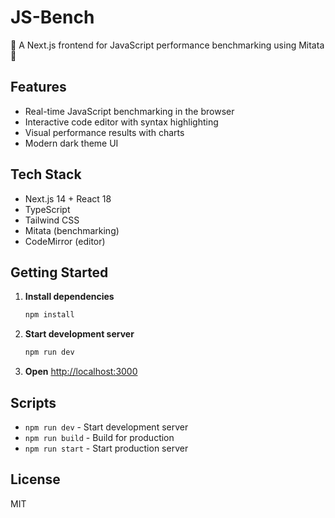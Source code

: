# JS-Bench

🚀 A Next.js frontend for JavaScript performance benchmarking using Mitata 🚀

## Features

- Real-time JavaScript benchmarking in the browser
- Interactive code editor with syntax highlighting
- Visual performance results with charts
- Modern dark theme UI

## Tech Stack

- Next.js 14 + React 18
- TypeScript
- Tailwind CSS
- Mitata (benchmarking)
- CodeMirror (editor)

## Getting Started

1. **Install dependencies**
   ```bash
   npm install
   ```

2. **Start development server**
   ```bash
   npm run dev
   ```

3. **Open** [http://localhost:3000](http://localhost:3000)

## Scripts

- `npm run dev` - Start development server
- `npm run build` - Build for production
- `npm run start` - Start production server

## License

MIT


